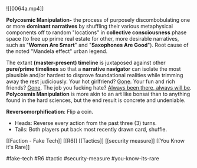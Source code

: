 ![[0064a.mp4]]


**Polycosmic Manipulation-** the process of purposely discombobulating one or more **dominant narratives** by shuffling their various metaphysical components off to random "locations" in **collective consciousness** phase space (to free up prime real estate for other, more desirable narratives, such as "**Women Are Smart**" and "**Saxophones Are Good**"). Root cause of the noted "Mandela effect" urban legend.

The extant **(master-present) timeline** is juxtaposed against other **pure/prime timelines** so that a **narrative navigator** can isolate the most plausible and/or hardest to disprove foundational realities while trimming away the rest judiciously. Your hot girlfriend? <u>Gone</u>. Your fun and rich friends? <u>Gone</u>. The job you fucking hate? <u>Always been there, always will be</u>. **Polycosmis Manipulation** is more akin to an art like bonsai than to anything found in the hard sciences, but the end result is concrete and undeniable.

**Reversomorphification**: Flip a coin. 
* Heads: Reverse every action from the past three (3) turns. 
* Tails: Both players put back most recently drawn card, shuffle.

[[Faction - Fake Tech]]
[[R6]]
[[Tactics]]
[[security measure]]
[[You Know it's Rare]]

#fake-tech #R6 #tactic #security-measure #you-know-its-rare